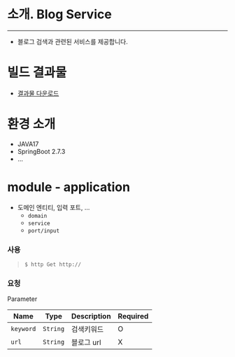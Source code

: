 # 소개. Blog Service

---
- 블로그 검색과 관련된 서비스를 제공합니다.

# 빌드 결과물
- [결과물 다운로드](https://www.google.com)

# 환경 소개
- JAVA17
- SpringBoot 2.7.3
- ...

# module - application
- 도메인 엔티티, 입력 포트, ...
  - `domain`
  - `service`
  - `port/input`

### 사용

> `$ http Get http://`

### 요청

Parameter

| Name    | Type   | Description | Required |
|---------|--------|-------------|----------
| `keyword` | `String` | 검색키워드       | O        |
| `url`     | `String` | 블로그 url     | X        |

